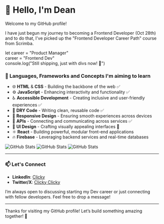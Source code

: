 # 👋 Hello, I'm Dean

Welcome to my GitHub profile! 

I have just begun my journey to becoming a Frontend Developer (Oct 28th) and to do that, I've picked up the "Frontend Developer Career Path" course from Scrimba.

let career = "Product Manager" <br>
career = "Frontend Dev"  
console.log("Still shipping, just with divs now! 🚀")

### 🌱 Languages, Frameworks and Concepts I'm aiming to learn

- 🌐 **HTML** & **CSS** - Building the backbone of the web ✅
- ⚙️ **JavaScript** - Enhancing interactivity and functionality ✅
- ♿ **Accessible Development** - Creating inclusive and user-friendly experiences ✅
- 🔄 **DRY Code** - Writing clean, reusable code ✅
- 📱 **Responsive Design** - Ensuring smooth experiences across devices 
- 🔌 **APIs** - Connecting and communicating across services ✅
- 🎨 **UI Design** - Crafting visually appealing interfaces 🔄
- ⚛️ **React** - Building powerful, modular front-end applications
- 🔥 **Firebase** - Leveraging backend services and real-time databases

![GitHub Stats](https://github-readme-streak-stats.herokuapp.com/?user=Kynjii&theme=chartreuse-dark&hide_border=true)
![GitHub Stats](https://github-readme-streak-stats.herokuapp.com/?user=Kynjii&theme=chartreuse-dark&hide_border=true)
![GitHub Stats](https://github-readme-stats.vercel.app/api?username=Kynjii&theme=chartreuse-dark&show_icons=true&hide_border=true&count_private=true)

---

### 📫 Let's Connect
- **LinkedIn**: [Clicky](https://linkedin.com/in/deanburrowscm)
- **Twitter/X**: [Clicky Clicky](https://x.com/Dean_the_dev)

I’m always open to discussing starting my Dev career or just connecting with fellow developers. Feel free to drop a message!

---

Thanks for visiting my GitHub profile! Let’s build something amazing together! 🚀
